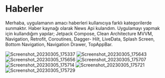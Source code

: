 # Haberler
Merhaba, uygulamanın amacı haberleri kullanıcıya farklı kategorilerde sunmaktır. Haber kaynağı olarak News Api kulandım.
Uygulamayı yapmak için kullandığım yapılar; Jetpack Compose, Clean Architecture MVVM, Navigation, Retrofit, Coroutines, Dagger- Hilt, LiveData, Splash Screen, Bottom Navigation, Navigation Drawer, TopAppBar.

![Screenshot_20230305_175337](https://user-images.githubusercontent.com/112124373/222973706-893ed7d7-6aaa-4632-8297-c64a1f3b6319.png)
![Screenshot_20230305_175643](https://user-images.githubusercontent.com/112124373/222973708-090d4343-0896-488c-b067-f209d80cc87b.png)
![Screenshot_20230305_175656](https://user-images.githubusercontent.com/112124373/222973719-431ea4c2-9715-49db-a0d7-d71feb38ae1c.png)
![Screenshot_20230305_175707](https://user-images.githubusercontent.com/112124373/222973725-76b02b60-7fe3-48d3-95f3-214cb1db44aa.png)
![Screenshot_20230305_175714](https://user-images.githubusercontent.com/112124373/222973730-d38b5a20-24d4-4375-961b-0c539364b2dd.png)
![Screenshot_20230305_175721](https://user-images.githubusercontent.com/112124373/222973732-e8388caa-2071-4343-8809-d2657012bf23.png)
![Screenshot_20230305_175729](https://user-images.githubusercontent.com/112124373/222973734-0248e9b3-b9f5-41da-98b8-b76ae55f1086.png)
